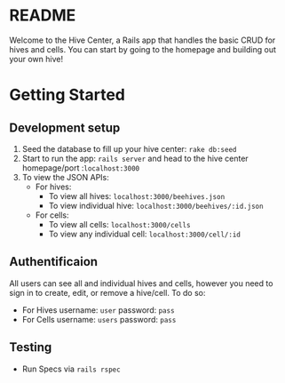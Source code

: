 # README
Welcome to the Hive Center, a Rails app that handles the basic CRUD for hives and cells. You can start by going to the homepage and building out your own hive!

# Getting Started

## Development setup
1. Seed the database to fill up your hive center: `rake db:seed` 
2. Start to run the app: `rails server` and head to the hive center homepage/port :`localhost:3000`
3. To view the JSON APIs: 
    - For hives: 
        - To view all hives: `localhost:3000/beehives.json`
        - To view individual hive: `localhost:3000/beehives/:id.json`
    - For cells: 
        - To view all cells: `localhost:3000/cells`
        - To view any individual cell: `localhost:3000/cell/:id`


## Authentificaion
All users can see all and individual hives and cells, however you need to sign in to create, edit, or remove a hive/cell. To do so:

- For Hives username: `user` password: `pass`
- For Cells username: `users` password: `pass`

## Testing
- Run Specs via `rails rspec`
